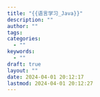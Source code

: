 ```yaml
---
title: "{{语言学习_Java}}"
description: ""
author: ""
tags: 
categories:
  - ""
keywords:
  - ""
draft: true
layout: ""
date: 2024-04-01 20:12:17
lastmod: 2024-04-01 20:12:27
---
```


